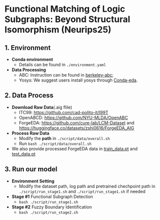 # Functional Matching of Logic Subgraphs: Beyond Structural Isomorphism (Neurips25)
## 1. Environment
* **Conda environment**
    * Details can be found in `./environment.yaml`
* **Data Processing**
    * ABC: Instruction can be found in [berkeley-abc](https://github.com/berkeley-abc/abc);
    * Yosys: We suggest users install yosys through [Conda-eda](https://hdl.github.io/conda-eda/).

## 2. Data Process
* **Download Raw Data**(.aig flile)
    * ITC99: https://github.com/cad-polito-it/I99T
    * OpenABCD: https://github.com/NYU-MLDA/OpenABC
    * ForgeEDA: https://github.com/cure-lab/LCM-Dataset and https://huggingface.co/datasets/zshi0616/ForgeEDA_AIG
* **Process Raw Data**
    * Modify the **path** in `./script/data/overall.sh`
    * Run `bash ./script/data/overall.sh`
*  We also provide processed ForgeEDA data in [train_data.pt](https://mycuhk-my.sharepoint.com/:u:/g/personal/1155209933_link_cuhk_edu_hk/EbtwP0z3ew1GmkAc90L1Q0wBWxcCY-ol579kLsc6FcQZzw?e=UOeZwo) and [test_data.pt](https://mycuhk-my.sharepoint.com/:u:/g/personal/1155209933_link_cuhk_edu_hk/Ed8z77JAY29HsCrx1W7oDvQBfV3XSoQT88phrLU9ep7f2A?e=ceeGoz)
<!-- 4. We also provide processed data in  -->

## 3. Run our model
* **Environment Setting** 
    * Modify the dataset path, log path and pretrained chechpoint path in  `./script/run_stage1.sh` and `./script/run_stage1.sh` if needed
* **Stage #1** Functional Subgraph Detection
    * `bash ./script/run_stage1.sh`
* **Stage #2** Fuzzy Boundary Identification
    * `bash ./script/run_stage2.sh`
